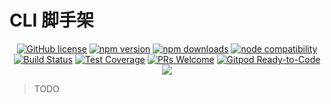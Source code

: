 # CLI 脚手架

<p align="center">
    <a href="https://github.com/ipare/cli/blob/main/LICENSE" target="_blank"><img src="https://img.shields.io/badge/license-MIT-blue.svg" alt="GitHub license" /></a>
    <a href=""><img src="https://img.shields.io/npm/v/@ipare/cli.svg" alt="npm version"></a>
    <a href=""><img src="https://badgen.net/npm/dt/@ipare/cli" alt="npm downloads"></a>
    <a href="https://nodejs.org/en/about/releases/"><img src="https://img.shields.io/node/v/vite.svg" alt="node compatibility"></a>
    <a href="#"><img src="https://github.com/ipare/cli/actions/workflows/test.yml/badge.svg?branch=main" alt="Build Status"></a>
    <a href="https://codecov.io/gh/ipare/cli/branch/main"><img src="https://img.shields.io/codecov/c/github/ipare/cli/main.svg" alt="Test Coverage"></a>
    <a href="https://github.com/ipare/cli/pulls"><img src="https://img.shields.io/badge/PRs-welcome-brightgreen.svg" alt="PRs Welcome"></a>
    <a href="https://gitpod.io/#https://github.com/ipare/cli"><img src="https://img.shields.io/badge/Gitpod-Ready--to--Code-blue?logo=gitpod" alt="Gitpod Ready-to-Code"></a>
    <a href="https://paypal.me/ihalwang" target="_blank"><img src="https://img.shields.io/badge/Donate-PayPal-ff3f59.svg"/></a>
</p>


> TODO